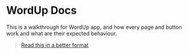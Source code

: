 # WordUp Docs

This is a walkthrough for WordUp app, and how every page and button work and what are their expected behaviour.
> [Read this in a better format](https://geeksltd.github.io/Programming.Tips/#/)

